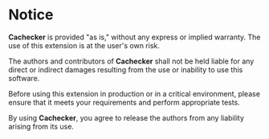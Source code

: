 # Notice

**Cachecker** is provided "as is," without any express or implied warranty. The use of this extension is at the user's own risk.

The authors and contributors of **Cachecker** shall not be held liable for any direct or indirect damages resulting from the use or inability to use this software.

Before using this extension in production or in a critical environment, please ensure that it meets your requirements and perform appropriate tests.

By using **Cachecker**, you agree to release the authors from any liability arising from its use.
